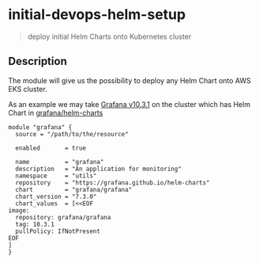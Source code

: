 # initial-devops-helm-setup

> deploy initial Helm Charts onto Kubernetes cluster

## Description

The module will give us the possibility to deploy any Helm Chart onto AWS EKS cluster.

As an example we may take [Grafana v10.3.1][grafana] on the cluster which has Helm Chart in [grafana/helm-charts][grafana-helm]

```hcl
module "grafana" {
  source = "/path/to/the/resource"

  enabled       = true

  name          = "grafana"
  description   = "An application for monitoring"
  namespace     = "utils"
  repository    = "https://grafana.github.io/helm-charts"
  chart         = "grafana/grafana"
  chart_version = "7.3.0"
  chart_values  = [<<EOF
image:
  repository: grafana/grafana
  tag: 10.3.1
  pullPolicy: IfNotPresent
EOF
]
}
```

[grafana]: https://grafana.com/
[grafana-helm]: https://github.com/grafana/helm-charts/tree/main/charts/grafana
